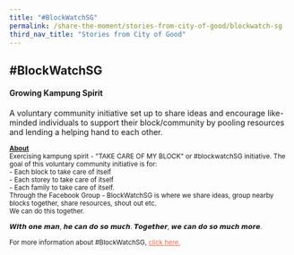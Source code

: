 ```yaml
---
title: "#BlockWatchSG"
permalink: /share-the-moment/stories-from-city-of-good/blockwatch-sg
third_nav_title: "Stories from City of Good"
---
```

## #BlockWatchSG

#### Growing Kampung Spirit

A voluntary community initiative set up to share ideas and encourage like-minded individuals to support their block/community by pooling resources and lending a helping hand to each other.

<sup><b><u>About</u></b><br>Exercising kampung spirit - "TAKE CARE OF MY BLOCK" or #blockwatchSG initiative.
The goal of this voluntary community initiative is for:<br>- Each block to take care of itself<br>- Each storey to take care of itself<br>- Each family to take care of itself.
<br>Through the Facebook Group - BlockWatchSG is where we share ideas, group nearby blocks together, share resources, shout out etc.<br>We can do this together. <br><br>𝙒𝙞𝙩𝙝 𝙤𝙣𝙚 𝙢𝙖𝙣, 𝙝𝙚 𝙘𝙖𝙣 𝙙𝙤 𝙨𝙤 𝙢𝙪𝙘𝙝.
𝙏𝙤𝙜𝙚𝙩𝙝𝙚𝙧, 𝙬𝙚 𝙘𝙖𝙣 𝙙𝙤 𝙨𝙤 𝙢𝙪𝙘𝙝 𝙢𝙤𝙧𝙚.
<br><br>For more information about #BlockWatchSG, <a href="https://www.facebook.com/groups/216655856220520/" style="color:tomato">click here.</a></sup>
